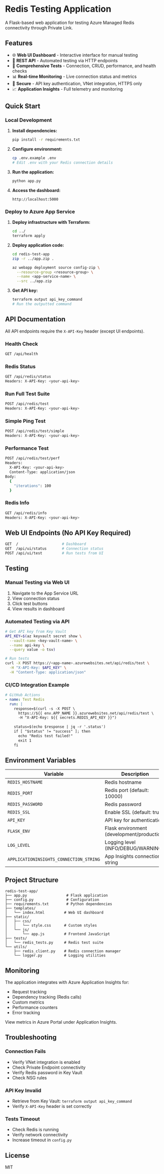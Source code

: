 # Redis Testing Application

A Flask-based web application for testing Azure Managed Redis connectivity through Private Link.

## Features

- 🌐 **Web UI Dashboard** - Interactive interface for manual testing
- 🔌 **REST API** - Automated testing via HTTP endpoints
- 🧪 **Comprehensive Tests** - Connection, CRUD, performance, and health checks
- 📊 **Real-time Monitoring** - Live connection status and metrics
- 🔐 **Secure** - API key authentication, VNet integration, HTTPS only
- 📈 **Application Insights** - Full telemetry and monitoring

## Quick Start

### Local Development

1. **Install dependencies:**
   ```bash
   pip install -r requirements.txt
   ```

2. **Configure environment:**
   ```bash
   cp .env.example .env
   # Edit .env with your Redis connection details
   ```

3. **Run the application:**
   ```bash
   python app.py
   ```

4. **Access the dashboard:**
   ```
   http://localhost:5000
   ```

### Deploy to Azure App Service

1. **Deploy infrastructure with Terraform:**
   ```bash
   cd ../
   terraform apply
   ```

2. **Deploy application code:**
   ```bash
   cd redis-test-app
   zip -r ../app.zip .
   
   az webapp deployment source config-zip \
     --resource-group <resource-group> \
     --name <app-service-name> \
     --src ../app.zip
   ```

3. **Get API key:**
   ```bash
   terraform output api_key_command
   # Run the outputted command
   ```

## API Documentation

All API endpoints require the `X-API-Key` header (except UI endpoints).

### Health Check
```bash
GET /api/health
```

### Redis Status
```bash
GET /api/redis/status
Headers: X-API-Key: <your-api-key>
```

### Run Full Test Suite
```bash
POST /api/redis/test
Headers: X-API-Key: <your-api-key>
```

### Simple Ping Test
```bash
POST /api/redis/test/simple
Headers: X-API-Key: <your-api-key>
```

### Performance Test
```bash
POST /api/redis/test/perf
Headers: 
  X-API-Key: <your-api-key>
  Content-Type: application/json
Body:
  {
    "iterations": 100
  }
```

### Redis Info
```bash
GET /api/redis/info
Headers: X-API-Key: <your-api-key>
```

## Web UI Endpoints (No API Key Required)

```bash
GET  /                    # Dashboard
GET  /api/ui/status       # Connection status
POST /api/ui/test         # Run tests from UI
```

## Testing

### Manual Testing via Web UI
1. Navigate to the App Service URL
2. View connection status
3. Click test buttons
4. View results in dashboard

### Automated Testing via API
```bash
# Get API key from Key Vault
API_KEY=$(az keyvault secret show \
  --vault-name <key-vault-name> \
  --name api-key \
  --query value -o tsv)

# Run tests
curl -X POST https://<app-name>.azurewebsites.net/api/redis/test \
  -H "X-API-Key: $API_KEY" \
  -H "Content-Type: application/json"
```

### CI/CD Integration Example
```yaml
# GitHub Actions
- name: Test Redis
  run: |
    response=$(curl -s -X POST \
      https://${{ env.APP_NAME }}.azurewebsites.net/api/redis/test \
      -H "X-API-Key: ${{ secrets.REDIS_API_KEY }}")
    
    status=$(echo $response | jq -r '.status')
    if [ "$status" != "success" ]; then
      echo "Redis test failed!"
      exit 1
    fi
```

## Environment Variables

| Variable | Description | Required |
|----------|-------------|----------|
| `REDIS_HOSTNAME` | Redis hostname | Yes |
| `REDIS_PORT` | Redis port (default: 10000) | Yes |
| `REDIS_PASSWORD` | Redis password | Yes |
| `REDIS_SSL` | Enable SSL (default: true) | Yes |
| `API_KEY` | API key for authentication | Yes |
| `FLASK_ENV` | Flask environment (development/production) | No |
| `LOG_LEVEL` | Logging level (INFO/DEBUG/WARNING) | No |
| `APPLICATIONINSIGHTS_CONNECTION_STRING` | App Insights connection string | No |

## Project Structure

```
redis-test-app/
├── app.py                  # Flask application
├── config.py               # Configuration
├── requirements.txt        # Python dependencies
├── templates/
│   └── index.html         # Web UI dashboard
├── static/
│   ├── css/
│   │   └── style.css      # Custom styles
│   └── js/
│       └── app.js         # Frontend JavaScript
├── tests/
│   └── redis_tests.py     # Redis test suite
└── utils/
    ├── redis_client.py    # Redis connection manager
    └── logger.py          # Logging utilities
```

## Monitoring

The application integrates with Azure Application Insights for:
- Request tracking
- Dependency tracking (Redis calls)
- Custom metrics
- Performance counters
- Error tracking

View metrics in Azure Portal under Application Insights.

## Troubleshooting

### Connection Fails
- Verify VNet integration is enabled
- Check Private Endpoint connectivity
- Verify Redis password in Key Vault
- Check NSG rules

### API Key Invalid
- Retrieve from Key Vault: `terraform output api_key_command`
- Verify `X-API-Key` header is set correctly

### Tests Timeout
- Check Redis is running
- Verify network connectivity
- Increase timeout in `config.py`

## License

MIT
